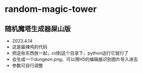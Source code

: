 # random-magic-tower
随机魔塔生成器屎山版
---
+ 2023.4.14
+ 这是最辣鸡的代码
+ 把这些东西放一起，cd到这个目录下，python运行它就行了
+ 会生成一个dungeon.png，可以用H5的编辑器识别图片导入进去
+ 参数可自行调整

